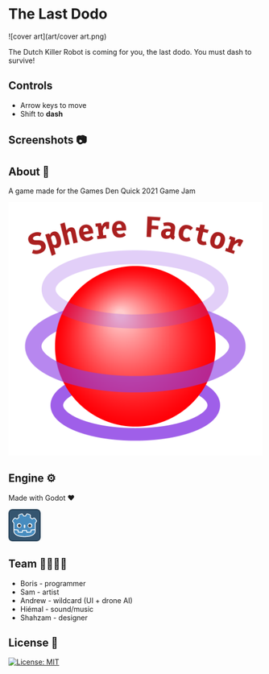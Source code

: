 # The Last Dodo

![cover art](art/cover art.png)

The Dutch Killer Robot is coming for you, the last dodo. You must dash to survive!

## Controls

* Arrow keys to move
* Shift to **dash**

## Screenshots 📷



## About 🔴

A game made for the Games Den Quick 2021 Game Jam

![logo](logo.png)

## Engine ⚙️

Made with Godot :heart: 

![icon](icon.png)

## Team 👨‍👨‍👦‍👦

* Boris - programmer
* Sam - artist
* Andrew - wildcard (UI + drone AI)
* Hiémal - sound/music
* Shahzam - designer



## License 📜

[![License: MIT](https://img.shields.io/badge/License-MIT-blue.svg)](https://opensource.org/licenses/MIT) 

